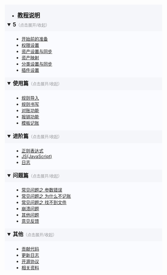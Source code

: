<div style="background-color:#fafbff">
<div style="background-color:#f5f6fa;height:2.3em;font-size:1.2em;vertical-align: middle;padding:3px 0 3px 12px;">

- [<font size="4">**教程说明**</font>](教程说明.md)

</div>
<details open="open">
<summary style="background-color:#f5f6fa;line-height:2.3em;font-size:1.2em;text-align: justify;padding-left:8px;"><b>5</b><span style="font-size:0.8rem;color:#95969a">（点击展开/收起）</span></summary>
<div style="margin-left:30px;">

- [开始前的准备](1.开始前的准备.md)
- [权限设置](2.权限设置.md)
- [资产设置与同步](资产设置与同步.md)
- [资产映射](资产映射.md)
- [分类设置与同步](分类设置与同步.md)
- [插件设置](插件设置.md)

</div>
</details>
<details open="open">
<summary style="background-color:#f5f6fa;line-height:2.3em;font-size:1.2em;text-align: justify;padding-left:8px;"><b>使用篇</b><span style="font-size:0.8rem;color:#95969a">（点击展开/收起）</span></summary>
<div style="margin-left:30px">

- [规则导入](规则导入.md)
- [规则书写](规则书写.md)
- [对账功能](对账功能.md)
- [报销功能](报销功能.md)
- [模板记账](模板记账.md)

</div>
</details>
<details open="open">
<summary style="background-color:#f5f6fa;line-height:2.3em;font-size:1.2em;text-align: justify;padding-left:8px;"><b>进阶篇</b><span style="font-size:0.8rem;color:#95969a">（点击展开/收起）</span></summary>
<div style="margin-left:30px">

- [正则表达式](正则表达式.md)
- [JS(JavaScript)](JS(JavaScript).md)
- [日志](日志.md)

</div>
</details>
<details open="open">
<summary style="background-color:#f5f6fa;line-height:2.3em;font-size:1.2em;text-align: justify;padding-left:8px;"><b>问题篇</b><span style="font-size:0.8rem;color:#95969a">（点击展开/收起）</span></summary>
<div style="margin-left:30px">

- [常见问题之 参数错误](常见问题之参数错误.md)
- [常见问题之 为什么不记账](常见问题之为什么不记账.md)
- [常见问题之 找不到文件](常见问题之找不到文件.md)
- [崩溃问题](崩溃问题.md)
- [其他问题](其他问题.md)
- [意见反馈](意见反馈.md)

</div>
</details>
<details open="open">
<summary style="background-color:#f5f6fa;line-height:2.3em;font-size:1.2em;text-align: justify;padding-left:8px;"><b>其他</b><span style="font-size:0.8rem;color:#95969a">（点击展开/收起）</span></summary>
<div style="margin-left:30px">

- [贡献代码](Contribution.md)
- [更新日志](ChangeLog.md)
- [开源协议](LICENSE.md)
- [相关资料](参考资料.md)

</div>
</details>
</div>

